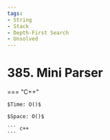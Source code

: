 ```yaml
---
tags:
- String
- Stack
- Depth-First Search
- Unsolved
---
```



# 385. Mini Parser

=== "C++"

    $Time: O()$

    $Space: O()$

    ``` c++
    ```